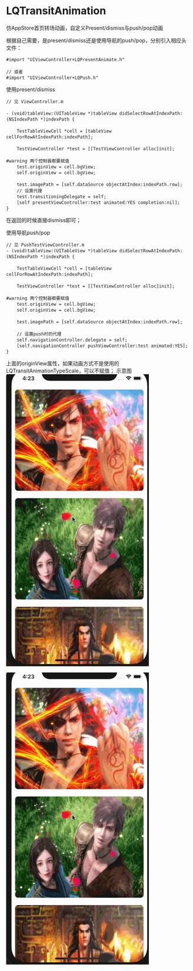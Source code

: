 # LQTransitAnimation
仿AppStore首页转场动画，自定义Present/dismiss与push/pop动画

根据自己需要，是present/dismiss还是使用导航的push/pop，分别引入相应头文件：
```
#import "UIViewController+LQPresentAnimate.h"

// 或者
#import "UIViewController+LQPush.h"
```

使用present/dismiss
```
// 见 ViewController.m

- (void)tableView:(UITableView *)tableView didSelectRowAtIndexPath:(NSIndexPath *)indexPath {
    
    TestTableViewCell *cell = [tableView cellForRowAtIndexPath:indexPath];
    
    TestViewController *test = [[TestViewController alloc]init];
    
#warning 两个控制器都要赋值
    test.originView = cell.bgView;
    self.originView = cell.bgView;
    
    test.imagePath = [self.dataSource objectAtIndex:indexPath.row];
    // 设置代理
    test.transitioningDelegate = self;
    [self presentViewController:test animated:YES completion:nil];
}

```
在返回的时候直接dismiss即可；

使用导航push/pop
```
// 见 PushTestViewController.m
- (void)tableView:(UITableView *)tableView didSelectRowAtIndexPath:(NSIndexPath *)indexPath {
    
    TestTableViewCell *cell = [tableView cellForRowAtIndexPath:indexPath];
    
    TestViewController *test = [[TestViewController alloc]init];
    
#warning 两个控制器都要赋值
    test.originView = cell.bgView;
    self.originView = cell.bgView;
    
    test.imagePath = [self.dataSource objectAtIndex:indexPath.row];
    
    // 设置push时的代理
    self.navigationController.delegate = self;
    [self.navigationController pushViewController:test animated:YES];
}

```

上面的originView属性，如果动画方式不是使用的 LQTransitAnimationTypeScale，可以不赋值；
示意图
![LQTransitAnimationTypeScale](https://github.com/LQi2009/LQTransitAnimation/blob/master/scale.gif)

![LQTransitAnimationTypeCircle](https://github.com/LQi2009/LQTransitAnimation/blob/master/scale.gif)
